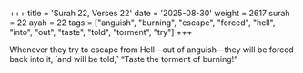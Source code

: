 +++
title = 'Surah 22, Verses 22'
date = '2025-08-30'
weight = 2617
surah = 22
ayah = 22
tags = ["anguish", "burning", "escape", "forced", "hell", "into", "out", "taste", "told", "torment", "try"]
+++

Whenever they try to escape from Hell—out of anguish—they will be forced back into it, ˹and will be told,˺ “Taste the torment of burning!”